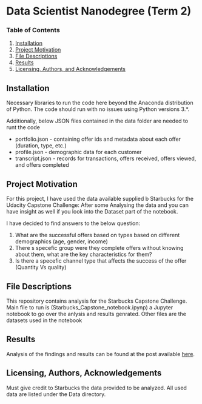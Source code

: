 # Data Scientist Nanodegree (Term 2)

### Table of Contents

1. [Installation](#installation)
2. [Project Motivation](#motivation)
3. [File Descriptions](#files)
4. [Results](#results)
5. [Licensing, Authors, and Acknowledgements](#licensing)

## Installation <a name="installation"></a>

Necessary libraries to run the code here beyond the Anaconda distribution of Python.  The code should run with no issues using Python versions 3.*.

Additionally, below JSON files contained in the data folder are needed to runt the code 
- portfolio.json - containing offer ids and metadata about each offer (duration, type, etc.)
- profile.json - demographic data for each customer
- transcript.json - records for transactions, offers received, offers viewed, and offers completed

## Project Motivation<a name="motivation"></a>

For this project, I have used the data available supplied b Starbucks for the Udacity Capstone Challenge:
After some Analysing the data and you can have insight as well if you look into the Dataset part of the notebook.

I have decided to find answers to the below question:
1. What are the successful offers based on types based on different demographics (age, gender, income)
2. There s specefic group were they complete offers without knowing about them, what are the key characteristics for them?
3. Is there a specefic channel type that affects the success of the offer (Quantity Vs quality)


## File Descriptions <a name="files"></a>
This repository contains analysis for the Starbucks Capstone Challenge.
Main file to run is (Starbucks_Capstone_notebook.ipynp) a Jupyter notebook to go over the anlysis and results genrated. 
Other files are the datasets used in the notebook

## Results<a name="results"></a>

Analysis of the findings and results can be found at the post available [here](https://medium.com/@sraab2003/starbucks-data-analysis-2a7bd5914af1).

## Licensing, Authors, Acknowledgements<a name="licensing"></a>

Must give credit to Starbucks the data provided to be analyzed. All used data are listed under the Data directory.  
